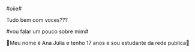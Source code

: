 #oiie#

Tudo bem com voces???

#vou falar um pouco sobre mim#

🌹Meu nome é Ana Júlia e tenho 17 anos e sou estudante da rede publica🌹


